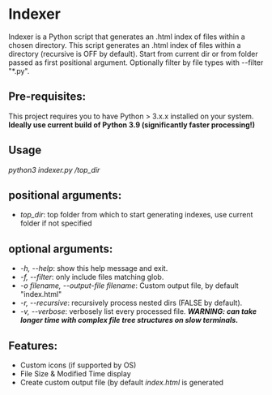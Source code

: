 # Indexer
Indexer is a Python script that generates an .html index of files within a chosen directory. This script generates an .html index of files within a directory (recursive is OFF by default). Start from current dir or from folder passed as first positional argument. Optionally filter by file types with --filter "*.py".

## Pre-requisites:
This project requires you to have Python > 3.x.x installed on your system. **Ideally use current build of Python 3.9 (significantly faster processing!)**

## Usage
*python3 indexer.py /top_dir*

## positional arguments:
* *top_dir*: top folder from which to start generating indexes, use current folder if not specified

## optional arguments:
* *-h, --help*: show this help message and exit.
* *-f, --filter*: only include files matching glob.
* *-o filename, --output-file filename*: Custom output file, by default "index.html"
* *-r, --recursive*: recursively process nested dirs (FALSE by default).
* *-v, --verbose*: verbosely list every processed file. ***WARNING: can take longer time with complex file tree structures on slow terminals.***

## Features:
* Custom icons (if supported by OS)  
* File Size & Modified Time display 
* Create custom output file (by default *index.html* is generated
